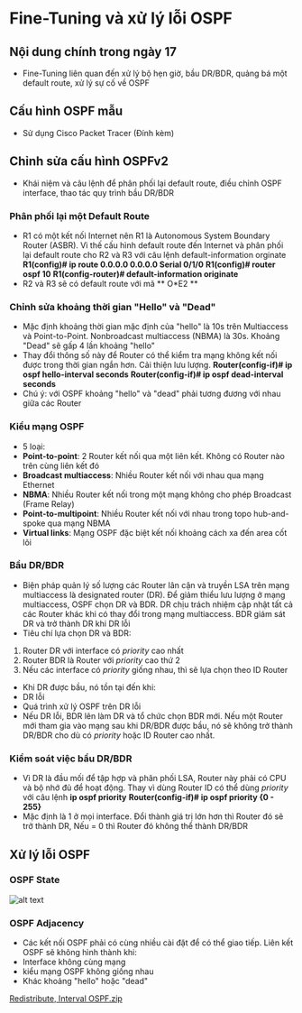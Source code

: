 # Fine-Tuning và xử lý lỗi OSPF

## Nội dung chính trong ngày 17

- Fine-Tuning liên quan đến xử lý bộ hẹn giờ, bầu DR/BDR, quảng bá một default route, xử lý sự cố về OSPF

## Cấu hình OSPF mẫu
- Sử dụng Cisco Packet Tracer (Đính kèm)
## Chỉnh sửa cấu hình OSPFv2
- Khái niệm và câu lệnh để phân phối lại default route, điều chỉnh OSPF interface, thao tác quy trình bầu DR/BDR 
### Phân phối lại một Default Route
- R1 có một kết nối Internet nên R1 là Autonomous System Boundary Router (ASBR). Vì thế cấu hình default route đến Internet và phân phối lại default route cho R2 và R3 với câu lệnh default-information orginate
**R1(config)# ip route 0.0.0.0 0.0.0.0 Serial 0/1/0**
**R1(config)# router ospf 10**
**R1(config-router)# default-information originate**
- R2 và R3 sẽ có default route với mã ** O*E2 **

### Chỉnh sửa khoảng thời gian "Hello" và "Dead"
- Mặc định khoảng thời gian mặc định của "hello" là 10s trên Multiaccess và Point-to-Point. Nonbroadcast multiaccess (NBMA) là 30s. Khoảng "Dead" sẽ gấp 4 lần khoảng "hello"
- Thay đổi thông số này để Router có thể kiểm tra mạng không kết nối được trong thời gian ngắn hơn. Cải thiện lưu lượng.
**Router(config-if)# ip ospf hello-interval seconds**
**Router(config-if)# ip ospf dead-interval seconds**
- Chú ý: với OSPF khoảng "hello" và "dead" phải tương đương với nhau giữa các Router
### Kiểu mạng OSPF
- 5 loại:
 - **Point-to-point**: 2 Router kết nối qua một liên kết. Không có Router nào trên cùng liên kết đó
 - **Broadcast multiaccess**: Nhiều Router kết nối với nhau qua mạng Ethernet
 - **NBMA**: Nhiều Router kết nối trong một mạng không cho phép Broadcast (Frame Relay)
 - **Point-to-multipoint**: Nhiều Router kết nối với nhau trong topo hub-and-spoke qua mạng NBMA
 - **Virtual links**: Mạng OSPF đặc biệt kết nối khoảng cách xa đến area cốt lõi
### Bầu DR/BDR
- Biện pháp quản lý số lượng các Router lân cận và truyền LSA trên mạng multiaccess là designated router (DR). Để giảm thiểu lưu lượng ở mạng multiaccess, OSPF chọn DR và BDR. DR chịu trách nhiệm cập nhật tất cả các Router khác khi có thay đổi trong mạng multiaccess. BDR giám sát DR và trở thành DR khi DR lỗi
- Tiêu chí lựa chọn DR và BDR:
1. Router DR với interface có *priority* cao nhất
2. Router BDR là Router với *priority* cao thứ 2
3. Nếu các interface có *priority* giống nhau, thì sẽ lựa chọn theo ID Router
- Khi DR được bầu, nó tồn tại đến khi:
 - DR lỗi
 - Quá trình xử lý OSPF trên DR lỗi
- Nếu DR lỗi, BDR lên làm DR và tổ chức chọn BDR mới. Nếu một Router mới tham gia vào mạng sau khi DR/BDR được bầu, nó sẽ không trở thành DR/BDR cho dù có *priority* hoặc ID Router cao nhất.
### Kiểm soát việc bầu DR/BDR
- Vì DR là đầu mối để tập hợp và phân phối LSA, Router này phải có CPU và bộ nhớ đủ để hoạt động. Thay vì dùng Router ID có thể dùng *priority* với câu lệnh **ip ospf priority**
**Router(config-if)# ip ospf priority {0 - 255}**
- Mặc định là 1 ở mọi interface. Đổi thành giá trị lớn hơn thì Router đó sẽ trở thành DR, Nếu = 0 thì Router đó không thể thành DR/BDR

## Xử lý lỗi OSPF
### OSPF State
![alt text](https://i.imgur.com/GZfRBh5.png)
### OSPF Adjacency
- Các kết nối OSPF phải có cùng nhiều cài đặt để có thể giao tiếp. Liên kết OSPF sẽ không hình thành khi:
 - Interface không cùng mạng
 - kiểu mạng OSPF không giống nhau 
 - Khác khoảng "hello" hoặc "dead"

[Redistribute, Interval OSPF.zip](https://github.com/khoa861996/31DaysCCNA/files/6177480/Redistribute.Interval.OSPF.zip)

 
